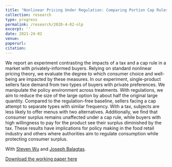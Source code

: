 ```yaml
---
title: "Nonlinear Pricing Under Regulation: Comparing Portion Cap Rules and Taxes in the Laboratory"
collection: research
type: progress
permalink: /research/2020-4-02-nlp
excerpt: ''
date: 2021-24-02
venue: 
paperurl:
citation: 
---
```


We report an experiment contrasting the impacts of a tax and a cap rule in a market with privately-informed buyers. Relying on standard nonlinear pricing theory, we evaluate the degree to which consumer choice and well-being are impacted by these measures. In our experiment, single-product sellers face demand from two types of buyers with private preferences. We manipulate the policy environment across treatments. With regulations, we aim to reduce the size of the large option by about half the original large quantity. Compared to the regulation-free baseline, sellers facing a cap attempt to separate types with similar frequency. With a tax, subjects are less likely to offer menus with two alternatives. Additionally, we find that consumer surplus remains unaffected under a cap rule, while buyers with high willingness to pay for the product see their surplus diminished by the tax. These results have implications for policy making in the food retail industry and others where authorities aim to regulate consumption while protecting consumer surplus.

With [Steven Wu](https://ag.purdue.edu/agecon/Pages/profile.aspx?strAlias=sywu) and [Joseph Balagtas](https://ag.purdue.edu/agecon/Pages/Profile.aspx?strAlias=balagtas).

[Download the working paper here](http://jgnunol.github.io/files/capTaxLaboratory.pdf)
